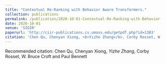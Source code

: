 ```yaml
---
title: "Contextual Re-Ranking with Behavior Aware Transformers."
collection: publications
permalink: /publication/2020-10-01-Contextual-Re-Ranking-with-Behavior-Aware-Transformers
date: 2020-10-01
venue: 'SIGIR'
paperurl: 'http://ciir-publications.cs.umass.edu/getpdf.php?id=1383'
citation: 'Chen Qu, Chenyan Xiong, <b>Yizhe Zhang</b>, Corby Rosset, W. Bruce Croft and Paul Bennett'
---
```

Recommended citation: Chen Qu, Chenyan Xiong, *Yizhe Zhang*, Corby Rosset, W. Bruce Croft and Paul Bennett